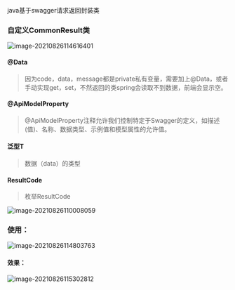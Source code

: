 java基于swagger请求返回封装类

### 自定义CommonResult类

![image-20210826114616401](https://tva1.sinaimg.cn/large/008i3skNgy1gtu1nd0oc4j61ar0u0win02.jpg)

#### @Data

> 因为code，data，message都是private私有变量，需要加上@Data，或者手动实现get，set，不然返回的类spring会读取不到数据，前端会显示空。



#### @ApiModelProperty

> @ApiModelProperty注释允许我们控制特定于Swagger的定义，如描述(值)、名称、数据类型、示例值和模型属性的允许值。

#### 泛型T

> 数据（data）的类型

#### ResultCode

> 枚举ResultCode

![image-20210826110008059](https://tva1.sinaimg.cn/large/008i3skNgy1gtu0bclhtzj60uk0tcgnp02.jpg)

### 使用：

![image-20210826114803763](https://tva1.sinaimg.cn/large/008i3skNgy1gtu1p7t6fjj614a0gcwga02.jpg)

#### 效果：

![image-20210826115302812](https://tva1.sinaimg.cn/large/008i3skNgy1gtu1uej1tij60f305ddg802.jpg)

